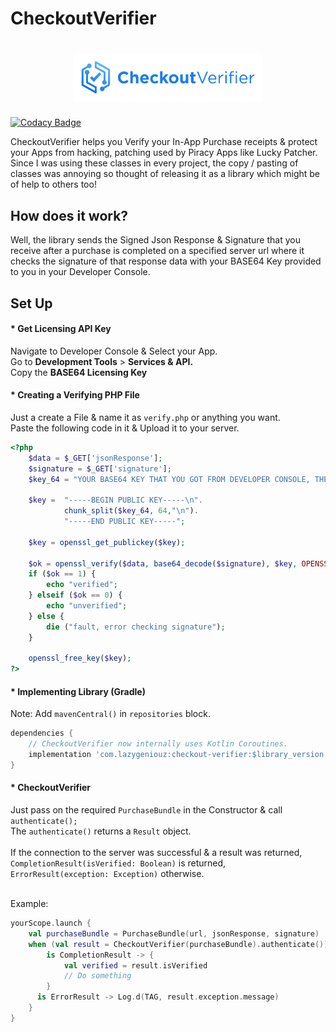 # CheckoutVerifier

<h1 align=center>
<img src="logo/horizontal.png" width=60%>
</h1>

[![Codacy Badge](https://app.codacy.com/project/badge/Grade/bb126216417b45668b81e08090d2d081)](https://www.codacy.com/gh/ItzNotABug/CheckoutVerifier/dashboard?utm_source=github.com&amp;utm_medium=referral&amp;utm_content=ItzNotABug/CheckoutVerifier&amp;utm_campaign=Badge_Grade)

CheckoutVerifier helps you Verify your In-App Purchase receipts & protect your Apps from hacking, patching used by Piracy Apps like Lucky Patcher.
<br/>Since I was using these classes in every project, the copy / pasting of classes was annoying so thought of releasing it as a library which might be of help to others too!


## How does it work?
Well, the library sends the Signed Json Response & Signature that you receive after a purchase is completed on a specified server url where it checks the signature of that response data with your BASE64 Key provided to you in your Developer Console.


## Set Up
#### * Get Licensing API Key
Navigate to Developer Console & Select your App.
<br/>Go to <b>Development Tools</b> > <b>Services & API.</b>
<br/>Copy the <b>BASE64 Licensing Key</b>

#### * Creating a Verifying PHP File
Just a create a File & name it as `verify.php` or anything you want.
<br/>Paste the following code in it & Upload it to your server.

```php
<?php
    $data = $_GET['jsonResponse'];
    $signature = $_GET['signature'];
    $key_64 = "YOUR BASE64 KEY THAT YOU GOT FROM DEVELOPER CONSOLE, THERE SHOULD BE NO SPACES!";

    $key =  "-----BEGIN PUBLIC KEY-----\n".
            chunk_split($key_64, 64,"\n").
            "-----END PUBLIC KEY-----";

    $key = openssl_get_publickey($key);

    $ok = openssl_verify($data, base64_decode($signature), $key, OPENSSL_ALGO_SHA1);
    if ($ok == 1) {
        echo "verified";
    } elseif ($ok == 0) {
        echo "unverified";
    } else {
        die ("fault, error checking signature");
    }

    openssl_free_key($key);
?>
```

#### * Implementing Library (Gradle)
Note: Add `mavenCentral()` in `repositories` block.

```gradle
dependencies {
    // CheckoutVerifier now internally uses Kotlin Coroutines.
    implementation 'com.lazygeniouz:checkout-verifier:$library_version'
}
```

#### * CheckoutVerifier
Just pass on the required `PurchaseBundle` in the Constructor & call `authenticate();`
<br/>The `authenticate()` returns a `Result` object.
<br/>
<br/>If the connection to the server was successful & a result was returned, 
<br/>`CompletionResult(isVerified: Boolean)` is returned, 
<br/>`ErrorResult(exception: Exception)` otherwise.

<br/>Example:
```kotlin
yourScope.launch {
    val purchaseBundle = PurchaseBundle(url, jsonResponse, signature)
    when (val result = CheckoutVerifier(purchaseBundle).authenticate()) {
        is CompletionResult -> {
            val verified = result.isVerified
            // Do something
        }
      is ErrorResult -> Log.d(TAG, result.exception.message)
    }
}
```
